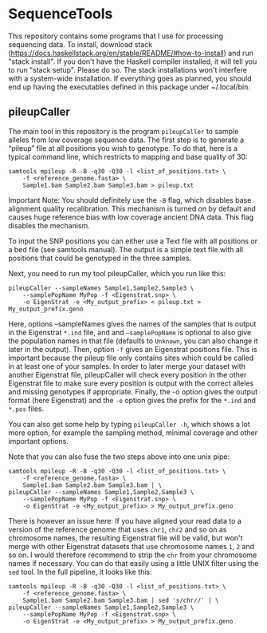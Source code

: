 # SequenceTools

This repository contains some programs that I use for processing sequencing data. To install, download stack (https://docs.haskellstack.org/en/stable/README/#how-to-install<Paste>) and run "stack install". If you don't have the Haskell compiler installed, it will tell you to run "stack setup". Please do so. The stack installations won't interfere with a system-wide installation. If everything goes as planned, you should end up having the executables defined in this package under ~/.local/bin.

## pileupCaller

The main tool in this repository is the program `pileupCaller` to sample alleles from low coverage sequence data. The first step is to generate a “pileup” file at all positions you wish to genotype. To do that, here is a typical command line, which restricts to mapping and base quality of 30:

    samtools mpileup -R -B -q30 -Q30 -l <list_of_positions.txt> \
        -f <reference_genome.fasta> \
        Sample1.bam Sample2.bam Sample3.bam > pileup.txt

Important Note: You should definitely use the `-B` flag, which disables base alignment quality recalibration. This mechanism is turned on by default and causes huge reference bias with low coverage ancient DNA data. This flag disables the mechanism.

To input the SNP positions you can either use a Text file with all positions or a bed file (see samtools manual). The output is a simple text file with all positions that could be genotyped in the three samples.

Next, you need to run my tool pileupCaller, which you run like this:

    pileupCaller --sampleNames Sample1,Sample2,Sample3 \
        --samplePopName MyPop -f <Eigenstrat.snp> \
        -o EigenStrat -e <My_output_prefix> < pileup.txt > My_output_prefix.geno

Here, options –sampleNames gives the names of the samples that is output in the Eigenstrat `*.ind` file, and and `–samplePopName` is optional to also give the population names in that file (defaults to `Unknown`, you can also change it later in the output). Then, option `-f` gives an Eigenstrat positions file. This is important because the pileup file only contains sites which could be called in at least one of your samples. In order to later merge your dataset with another Eigenstrat file, pileupCaller will check every position in the other Eigenstrat file to make sure every position is output with the correct alleles and missing genotypes if appropriate. Finally, the -o option gives the output format (here Eigenstrat) and the `-e` option gives the prefix for the `*.ind` and `*.pos` files.

You can also get some help by typing `pileupCaller -h`, which shows a lot more option, for example the sampling method, minimal coverage and other important options.

Note that you can also fuse the two steps above into one unix pipe:

    samtools mpileup -R -B -q30 -Q30 -l <list_of_positions.txt> \
        -f <reference_genome.fasta> \
        Sample1.bam Sample2.bam Sample3.bam | \
    pileupCaller --sampleNames Sample1,Sample2,Sample3 \
        --samplePopName MyPop -f <Eigenstrat.snp> \
        -o EigenStrat -e <My_output_prefix> > My_output_prefix.geno

There is however an issue here: If you have aligned your read data to a version of the reference genome that uses `chr1`, `chr2` and so on as chromosome names, the resulting Eigenstrat file will be valid, but won't merge with other Eigenstrat datasets that use chromosome names `1`, `2` and so on. I would therefore recommend to strip the `chr` from your chromosome names if necessary. You can do that easily using a little UNIX filter using the `sed` tool. In the full pipeline, it looks like this:

    samtools mpileup -R -B -q30 -Q30 -l <list_of_positions.txt> \
        -f <reference_genome.fasta> \
        Sample1.bam Sample2.bam Sample3.bam | sed 's/chr//' | \
    pileupCaller --sampleNames Sample1,Sample2,Sample3 \
        --samplePopName MyPop -f <Eigenstrat.snp> \
        -o EigenStrat -e <My_output_prefix> > My_output_prefix.geno
